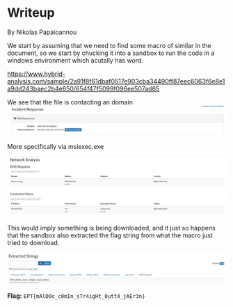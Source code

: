 # Writeup
By Nikolas Papaioannou

We start by assuming that we need to find some macro of similar in the document, so we start by chucking it into a sandbox to run the code in a windows environment which acutally has word.

https://www.hybrid-analysis.com/sample/2a91f8f61dbaf0517e903cba34490ff87eec6063f6e8e1a9dd243baec2b4e650/654f47f5099f096ee507ad65

We see that the file is contacting an domain
![](image.png)

More specifically via msiexec.exe

![Alt text](image-1.png)

This would imply something is being downloaded, and it just so happens that the sandbox also extracted the flag string from what the macro just tried to download.

![Alt text](image-2.png)


**Flag:** `EPT{mAlD0c_c0mIn_sTr4igHt_0utt4_jAEr3n}`

